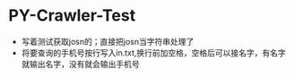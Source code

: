 # PY-Crawler-Test
* 写着测试获取josn的；直接把josn当字符串处理了
* 将要查询的手机号按行写入in.txt,换行前加空格，空格后可以接名字，有名字就输出名字，没有就会输出手机号
